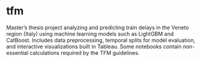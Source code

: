 # tfm
Master’s thesis project analyzing and predicting train delays in the Veneto region (Italy) using machine learning models such as LightGBM and CatBoost. Includes data preprocessing, temporal splits for model evaluation, and interactive visualizations built in Tableau. Some notebooks contain non-essential calculations required by the TFM guidelines.
